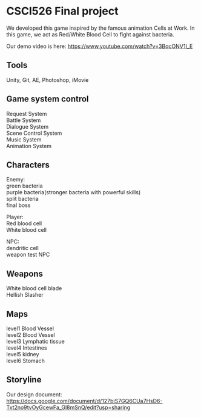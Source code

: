 # CSCI526 Final project
We developed this game inspired by the famous animation Cells at Work. 
In this game, we act as Red/White Blood Cell to fight against bacteria.

Our demo video is here: https://www.youtube.com/watch?v=3BqcONV1I_E

## Tools
Unity, Git, AE, Photoshop, iMovie<br />

## Game system control
Request System<br />
Battle System<br />
Dialogue System<br />
Scene Control System<br />
Music System<br />
Animation System

## Characters
Enemy:<br />
green bacteria<br />
purple bacteria(stronger bacteria with powerful skills)<br />
split bacteria<br />
final boss<br />

Player:<br />
Red blood cell<br />
White blood cell<br />

NPC:<br />
dendritic cell<br />
weapon test NPC<br />

## Weapons
White blood cell blade<br />
Hellish Slasher<br />

## Maps
level1 Blood Vessel<br />
level2 Blood Vessel<br />
level3 Lymphatic tissue<br />
level4 Intestines<br />
level5 kidney<br />
level6 Stomach<br />

## Storyline

Our design document: https://docs.google.com/document/d/127biS7GQ6CUa7HsD6-Txt2no9tvOyGcewFa_Gl8mSnQ/edit?usp=sharing


